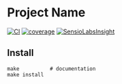 # Project Name

[![CI](https://gitlab.com/.../.../badges/master/pipeline.svg)](https://gitlab.com/.../.../commits/master)
[![coverage](https://gitlab.com/.../.../badges/master/coverage.svg)](https://....gitlab.io/.../)
[![SensioLabsInsight](https://insight.sensiolabs.com/projects/.../mini.png)](https://insight.sensiolabs.com/projects/...)

## Install

    make          # documentation
    make install
